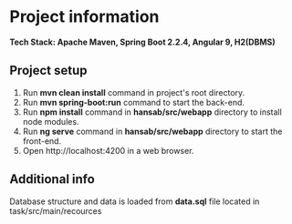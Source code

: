 # Project information

<strong>Tech Stack: Apache Maven, Spring Boot 2.2.4, Angular 9, H2(DBMS)</strong>

<h2>Project setup</h2>

1. Run <strong>mvn clean install</strong> command in project's root directory.
2. Run <strong>mvn spring-boot:run</strong> command to start the back-end.
3. Run <strong>npm install</strong> command in <strong>hansab/src/webapp</strong> directory to install node modules.
4. Run <strong>ng serve</strong> command in <strong>hansab/src/webapp</strong> directory to start the front-end.
5. Open http://localhost:4200 in a web browser.

<h2>Additional info</h2>

Database structure and data is loaded from <strong>data.sql</strong> file located in task/src/main/recources
